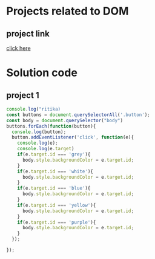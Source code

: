 # Projects related to DOM

## project link
[click here](https://stackblitz.com/edit/dom-project-chaiaurcode?file=index.html)

# Solution code 

## project 1
```javascript
console.log("ritika)
const buttons = document.querySelectorAll('.button');
const body = document.querySelector("body")
buttons.forEach(function(button){
  console.log(button);
  button.addEventListener('click', function(e){
    console.log(e);
    console.log(e.target)
    if(e.target.id === 'grey'){
      body.style.backgroundColor = e.target.id;
    }
    if(e.target.id === 'white'){
      body.style.backgroundColor = e.target.id;
    }
    if(e.target.id === 'blue'){
      body.style.backgroundColor = e.target.id;
    }
    if(e.target.id === 'yellow'){
      body.style.backgroundColor = e.target.id;
    }
    if(e.target.id === 'purple'){
      body.style.backgroundColor = e.target.id;
    }
  });

});
